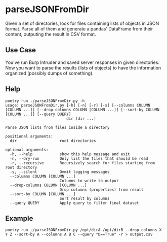 # parseJSONFromDir

Given a set of directories, look for files containing lists of objects in JSON format.
Parse all of them and generate a pandas' DataFrame from their content, outputing
the result in CSV format.

## Use Case

You've run Burp Intruder and saved server responses in given directories.
Now you want to parse the results (lists of objects) to have the
information organized (possibly dumps of something).

## Help

```shell
poetry run ./parseJSONFromDir.py -h
usage: parseJSONFromDir.py [-h] [-n] [-r] [-s] [--columns COLUMN [COLUMN ...]] [--drop-columns COLUMN [COLUMN ...]] [--sort-by COLUMN [COLUMN ...]] [--query QUERY]
                           dir [dir ...]

Parse JSON lists from files inside a directory

positional arguments:
  dir                   root directories

optional arguments:
  -h, --help            show this help message and exit
  -n, --dry-run         Only list the files that should be read
  -r, --recursive       Recursively search for files starting from root directory
  -s, --silent          Ommit logging messages
  --columns COLUMN [COLUMN ...]
                        Columns to write to output
  --drop-columns COLUMN [COLUMN ...]
                        Drop columns (properties) from result
  --sort-by COLUMN [COLUMN ...]
                        Sort result by columns
  --query QUERY         Apply query to filter final dataset
```

## Example

```
poetry run ./parseJSONFromDir.py /opt/dirA /opt/dirB --drop-columns X Y Z --sort-by A --columns A B C --query "D==True" -r > output.csv
```

